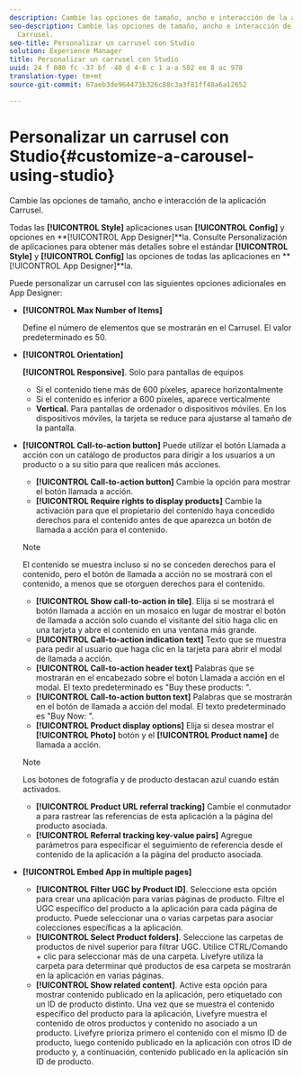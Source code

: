 ```yaml
---
description: Cambie las opciones de tamaño, ancho e interacción de la aplicación Carrusel.
seo-description: Cambie las opciones de tamaño, ancho e interacción de la aplicación
  Carrusel.
seo-title: Personalizar un carrusel con Studio
solution: Experience Manager
title: Personalizar un carrusel con Studio
uuid: 24 f 080 fc -37 bf -40 d 4-8 c 1 a-a 502 ee 8 ac 978
translation-type: tm+mt
source-git-commit: 67aeb3de964473b326c88c3a3f81ff48a6a12652

---
```



# Personalizar un carrusel con Studio{#customize-a-carousel-using-studio}

Cambie las opciones de tamaño, ancho e interacción de la aplicación Carrusel.

Todas las **[!UICONTROL Style]** aplicaciones usan **[!UICONTROL Config]** y opciones en **[!UICONTROL App Designer]**la. Consulte Personalización de aplicaciones para obtener más detalles sobre el estándar **[!UICONTROL Style]** y **[!UICONTROL Config]** las opciones de todas las aplicaciones en **[!UICONTROL App Designer]**la.

Puede personalizar un carrusel con las siguientes opciones adicionales en App Designer:

* **[!UICONTROL Max Number of Items]**

   Define el número de elementos que se mostrarán en el Carrusel. El valor predeterminado es 50.

* **[!UICONTROL Orientation]**

   **[!UICONTROL Responsive]**. Solo para pantallas de equipos

   * Si el contenido tiene más de 600 píxeles, aparece horizontalmente
   * Si el contenido es inferior a 600 píxeles, aparece verticalmente
   * **Vertical.** Para pantallas de ordenador o dispositivos móviles. En los dispositivos móviles, la tarjeta se reduce para ajustarse al tamaño de la pantalla.

* **[!UICONTROL Call-to-action button]** Puede utilizar el botón Llamada a acción con un catálogo de productos para dirigir a los usuarios a un producto o a su sitio para que realicen más acciones.

   * **[!UICONTROL Call-to-action button]** Cambie la opción para mostrar el botón llamada a acción.
   * **[!UICONTROL Require rights to display products]** Cambie la activación para que el propietario del contenido haya concedido derechos para el contenido antes de que aparezca un botón de llamada a acción para el contenido.
   >[!NOTE]
   >
   >El contenido se muestra incluso si no se conceden derechos para el contenido, pero el botón de llamada a acción no se mostrará con el contenido, a menos que se otorguen derechos para el contenido.

   * **[!UICONTROL Show call-to-action in tile]**. Elija si se mostrará el botón llamada a acción en un mosaico en lugar de mostrar el botón de llamada a acción solo cuando el visitante del sitio haga clic en una tarjeta y abre el contenido en una ventana más grande.
   * **[!UICONTROL Call-to-action indication text]** Texto que se muestra para pedir al usuario que haga clic en la tarjeta para abrir el modal de llamada a acción.
   * **[!UICONTROL Call-to-action header text]** Palabras que se mostrarán en el encabezado sobre el botón Llamada a acción en el modal. El texto predeterminado es "Buy these products: ".
   * **[!UICONTROL Call-to-action button text]** Palabras que se mostrarán en el botón de llamada a acción del modal. El texto predeterminado es "Buy Now: ".
   * **[!UICONTROL Product display options]** Elija si desea mostrar el **[!UICONTROL Photo]** botón y el **[!UICONTROL Product name]** de llamada a acción.
   >[!NOTE]
   >
   >Los botones de fotografía y de producto destacan azul cuando están activados.

   * **[!UICONTROL Product URL referral tracking]** Cambie el conmutador a para rastrear las referencias de esta aplicación a la página del producto asociada.
   * **[!UICONTROL Referral tracking key-value pairs]** Agregue parámetros para especificar el seguimiento de referencia desde el contenido de la aplicación a la página del producto asociada.



* **[!UICONTROL Embed App in multiple pages]**

   * **[!UICONTROL Filter UGC by Product ID]**. Seleccione esta opción para crear una aplicación para varias páginas de producto. Filtre el UGC específico del producto a la aplicación para cada página de producto. Puede seleccionar una o varias carpetas para asociar colecciones específicas a la aplicación.
   * **[!UICONTROL Select Product folders]**. Seleccione las carpetas de productos de nivel superior para filtrar UGC. Utilice CTRL/Comando + clic para seleccionar más de una carpeta. Livefyre utiliza la carpeta para determinar qué productos de esa carpeta se mostrarán en la aplicación en varias páginas.
   * **[!UICONTROL Show related content]**. Active esta opción para mostrar contenido publicado en la aplicación, pero etiquetado con un ID de producto distinto. Una vez que se muestra el contenido específico del producto para la aplicación, Livefyre muestra el contenido de otros productos y contenido no asociado a un producto. Livefyre prioriza primero el contenido con el mismo ID de producto, luego contenido publicado en la aplicación con otros ID de producto y, a continuación, contenido publicado en la aplicación sin ID de producto.
